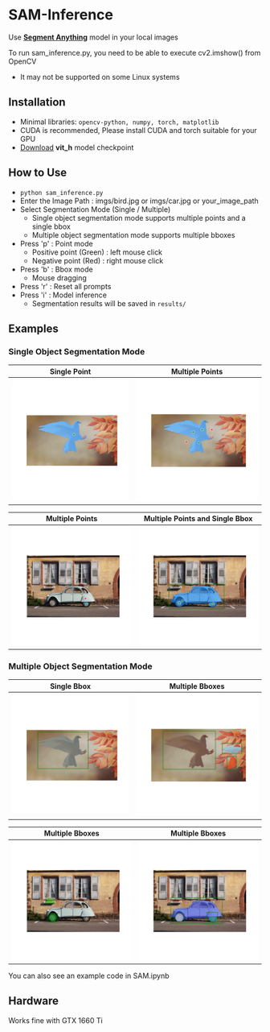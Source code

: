 # SAM-Inference

Use **[Segment Anything](https://github.com/facebookresearch/segment-anything)** model in your local images

To run sam_inference.py, you need to be able to execute cv2.imshow() from OpenCV
- It may not be supported on some Linux systems

## Installation
- Minimal libraries: ```opencv-python, numpy, torch, matplotlib```
- CUDA is recommended, Please install CUDA and torch suitable for your GPU
- [Download](https://github.com/facebookresearch/segment-anything#model-checkpoints) **vit_h** model checkpoint

## How to Use 
- ```python sam_inference.py```
- Enter the Image Path : imgs/bird.jpg or imgs/car.jpg or your_image_path
- Select Segmentation Mode (Single / Multiple)
    - Single object segmentation mode supports multiple points and a single bbox
    - Multiple object segmentation mode supports multiple bboxes
- Press 'p' : Point mode
    - Positive point (Green)  : left mouse click
    - Negative point (Red) : right mouse click
- Press 'b' : Bbox mode
    - Mouse dragging
- Press 'r' : Reset all prompts
- Press 'i' : Model inference 
  - Segmentation results will be saved in ```results/```

## Examples 

### Single Object Segmentation Mode

| Single Point | Multiple Points|
|:---------:|:---------:|
| ![이미지 1](results/Result_240403_173215.png) | ![이미지 2](results/Result_240403_173227.png) |

| Multiple Points | Multiple Points and Single Bbox |
|:---------:|:---------:|
| ![이미지 1](results/Result_240403_173313.png) | ![이미지 2](results/Result_240403_173335.png) |

### Multiple Object Segmentation Mode

| Single Bbox | Multiple Bboxes |
|:---------:|:---------:|
| ![이미지 1](results/Result_240403_173241.png) | ![이미지 2](results/Result_240403_173250.png) |

| Multiple Bboxes | Multiple Bboxes |
|:---------:|:---------:|
| ![이미지 1](results/Result_240403_173352.png) | ![이미지 2](results/Result_240403_173401.png) |

You can also see an example code in SAM.ipynb

## Hardware

Works fine with GTX 1660 Ti